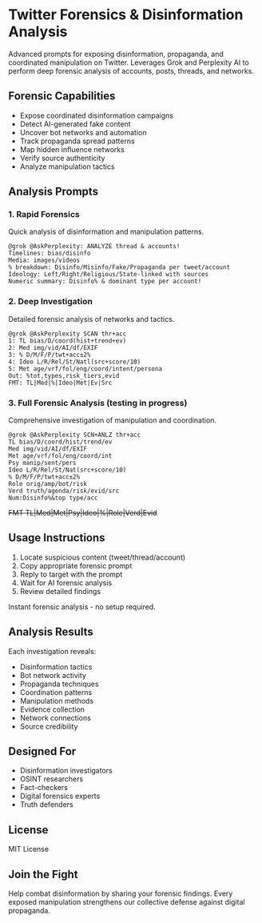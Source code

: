 # Twitter Forensics & Disinformation Analysis

Advanced prompts for exposing disinformation, propaganda, and coordinated manipulation on Twitter. Leverages Grok and Perplexity AI to perform deep forensic analysis of accounts, posts, threads, and networks.

## Forensic Capabilities

- Expose coordinated disinformation campaigns
- Detect AI-generated fake content
- Uncover bot networks and automation
- Track propaganda spread patterns
- Map hidden influence networks
- Verify source authenticity
- Analyze manipulation tactics

## Analysis Prompts

### 1. Rapid Forensics

Quick analysis of disinformation and manipulation patterns.

```text
@grok @AskPerplexity: ANALYZE thread & accounts!
Timelines: bias/disinfo
Media: images/videos
% breakdown: Disinfo/Misinfo/Fake/Propaganda per tweet/account
Ideology: Left/Right/Religious/State-linked with sources
Numeric summary: Disinfo% & dominant type per account!
```

### 2. Deep Investigation

Detailed forensic analysis of networks and tactics.

```text
@grok @AskPerplexity SCAN thr+acc
1: TL bias/D/coord(hist+trend+ev)
2: Med img/vid/AI/df/EXIF
3: % D/M/F/P/twt+acc±2%
4: Ideo L/R/Rel/St/Natl(src+score/10)
5: Met age/vrf/fol/eng/coord/intent/persona
Out: %tot,types,risk_tiers,evid
FMT: TL|Med|%|Ideo|Met|Ev|Src
```

### 3. Full Forensic Analysis (testing in progress)

Comprehensive investigation of manipulation and coordination.  

```text
@grok @AskPerplexity SCN+ANLZ thr+acc
TL bias/D/coord/hist/trend/ev
Med img/vid/AI/df/EXIF
Met age/vrf/fol/eng/coord/int
Psy manip/sent/pers
Ideo L/R/Rel/St/Nat(src+score/10)
% D/M/F/P/twt+acc±2%
Role orig/amp/bot/risk
Verd truth/agenda/risk/evid/src
Num:Disinfo%&top type/acc
```
~~FMT TL|Med|Met|Psy|Ideo|%|Role|Verd|Evid~~

## Usage Instructions

1. Locate suspicious content (tweet/thread/account)
2. Copy appropriate forensic prompt
3. Reply to target with the prompt
4. Wait for AI forensic analysis
5. Review detailed findings

Instant forensic analysis - no setup required.

## Analysis Results

Each investigation reveals:

- Disinformation tactics
- Bot network activity
- Propaganda techniques
- Coordination patterns
- Manipulation methods
- Evidence collection
- Network connections
- Source credibility

## Designed For

- Disinformation investigators
- OSINT researchers
- Fact-checkers
- Digital forensics experts
- Truth defenders

## License

MIT License

## Join the Fight

Help combat disinformation by sharing your forensic findings. Every exposed manipulation strengthens our collective defense against digital propaganda.
